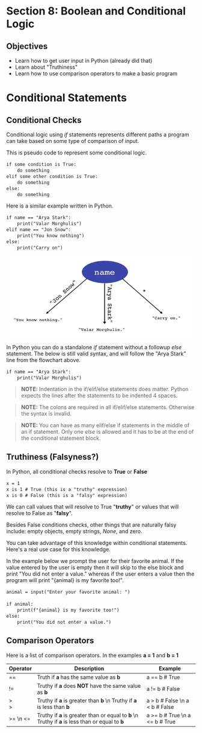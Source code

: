 # Section 8: Boolean and Conditional Logic

## Objectives

* Learn how to get user input in Python (already did that)
* Learn about "Truthiness"
* Learn how to use comparison operators to make a basic program

# Conditional Statements

## Conditional Checks 

Conditional logic using *if* statements represents different paths a program can take based on some type of comparison of input.

This is pseudo code to represent some conditional logic.

```
if some condition is True:
    do something
elif some other condition is True:
    do something
else:
    do something
```

Here is a similar example written in Python. 

```
if name == "Arya Stark":
    print("Valar Morghulis")
elif name == "Jon Snow":
    print("You know nothing")
else:
    print("Carry on")
```

![Conditional Check Flow](ConditionalCheckFlow.png "Conditional Check Flow")

In Python you can do a standalone *if* statement without a followup *else* statement. The below is still valid syntax, and will follow the "Arya Stark" line from the flowchart above.

```
if name == "Arya Stark":
    print("Valar Morghulis")
```

> **NOTE:** Indentation in the if/elif/else statements does matter. Python expects the lines after the statements to be indented 4 spaces.

> **NOTE:** The colons are required in all if/elif/else statements. Otherwise the syntax is invalid.

> **NOTE:** You can have as many elif/else if statements in the middle of an if statement. Only one *else* is allowed and it has to be at the end of the conditional statement block. 

## Truthiness (Falsyness?)

In Python, all conditional checks resolve to **True** or **False**

```
x = 1 
x is 1 # True (this is a "truthy" expression)
x is 0 # False (this is a "falsy" expression)
```

We can call values that will resolve to True "**truthy**" or values that will resolve to False as "**falsy**".

Besides False conditions checks, other things that are naturally falsy include: empty objects, empty strings, *None*, and zero.

You can take advantage of this knowledge within conditional statements. Here's a real use case for this knowledge.

In the example below we prompt the user for their favorite animal. If the value entered by the user is empty then it will skip to the else block and print "You did not enter a value." whereas if the user enters a value then the program will print "{animal} is my favorite too!".

```
animal = input("Enter your favorite animal: ")

if animal:
    print(f"{animal} is my favorite too!")
else:
    print("You did not enter a value.")
```

## Comparison Operators

Here is a list of comparison operators. In the examples **a = 1** and **b = 1**

|Operator|Description|Example|
 |--|--|--|
 |==|Truth if **a** has the same value as **b**|a == b # True|
 |!=|Truthy if **a** does **NOT** have the same value as **b**|a != b # False|
 |> <br> >|Truthy if **a** is greater than **b** \n Truthy if **a** is less than **b**|a > b # False \n a < b # False|
 |>= \n <=|Truthy if **a** is greater than or equal to **b** \n Truthy if **a** is less than or equal to **b**|a >= b # True \n a <= b # True|
 